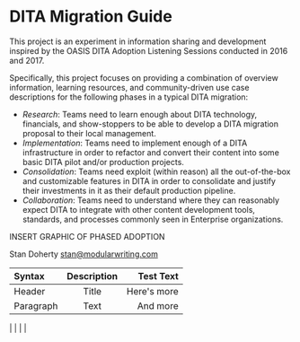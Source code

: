 # DITA Migration Guide

This project is an experiment in information 
sharing and development inspired by the OASIS DITA Adoption
Listening Sessions conducted in 2016 and 2017. 

Specifically, this project focuses on providing a combination of 
overview information, learning resources, and community-driven 
use case descriptions for the following phases in a typical DITA migration:

- *Research*: Teams need to learn enough about DITA technology, financials, and show-stoppers to be able to develop a DITA migration proposal to their local management.
- *Implementation*: Teams need to implement enough of a DITA infrastructure in order to refactor and convert their content into some basic DITA pilot and/or production projects. 
- *Consolidation*: Teams need exploit (within reason) all the out-of-the-box and customizable features in DITA in order to consolidate and justify their investments in it as their default production pipeline.
- *Collaboration*: Teams need to understand where they can reasonably expect DITA to integrate with other content development tools, standards, and processes commonly seen in Enterprise organizations.   

INSERT GRAPHIC OF PHASED ADOPTION

Stan Doherty
stan@modularwriting.com

| Syntax | Description | Test Text |
| :---|  :---:  |   ---: |
| Header | Title   | Here's more |
| Paragraph | Text    | And more |

| | | |
